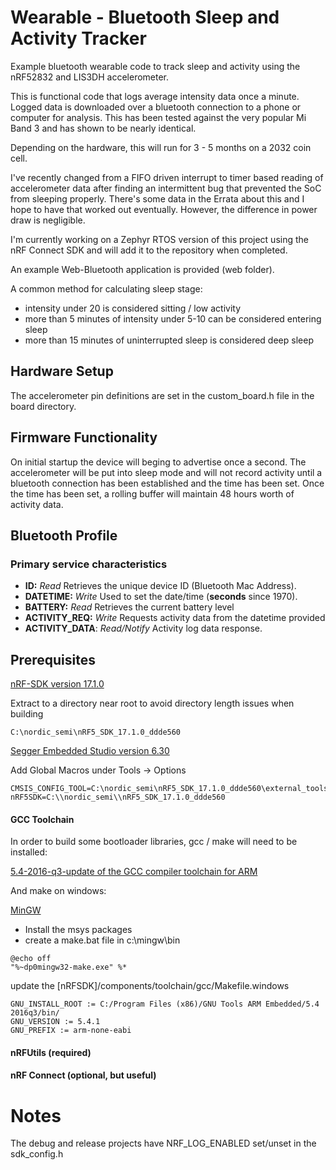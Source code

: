 # Wearable - Bluetooth Sleep and Activity Tracker

Example bluetooth wearable code to track sleep and activity using the nRF52832 and LIS3DH accelerometer.

This is functional code that logs average intensity data once a minute. Logged data is downloaded over a bluetooth connection to a phone or computer for analysis. This has been tested against the very popular Mi Band 3 and has shown to be nearly identical.

Depending on the hardware, this will run for 3 - 5 months on a 2032 coin cell. 

I've recently changed from a FIFO driven interrupt to timer based reading of accelerometer data after finding an intermittent bug that prevented the SoC from sleeping properly. There's some data in the Errata about this and I hope to have that worked out eventually. However, the difference in power draw is negligible. 

I'm currently working on a Zephyr RTOS version of this project using the nRF Connect SDK and will add it to the repository when completed.

An example Web-Bluetooth application is provided (web folder). 

A common method for calculating sleep stage:

- intensity under 20 is considered sitting / low activity
- more than 5 minutes of intensity under 5-10 can be considered entering sleep
- more than 15 minutes of uninterrupted sleep is considered deep sleep

## Hardware Setup

The accelerometer pin definitions are set in the custom_board.h file in the board directory.

## Firmware Functionality

On initial startup the device will beging to advertise once a second. The accelerometer will be put into sleep mode and will not record activity until a bluetooth connection has been established and the time has been set. Once the time has been set, a rolling buffer will maintain 48 hours worth of activity data.

## Bluetooth Profile

### Primary service characteristics

- **ID:** *Read* Retrieves the unique device ID (Bluetooth Mac Address).
- **DATETIME:** *Write* Used to set the date/time (**seconds** since 1970).
- **BATTERY:** *Read* Retrieves the current battery level
- **ACTIVITY_REQ:** *Write* Requests activity data from the datetime provided
- **ACTIVITY_DATA**: *Read/Notify* Activity log data response.

## Prerequisites

[nRF-SDK version 17.1.0](https://www.nordicsemi.com/Products/Development-software/nrf5-sdk/download)

Extract to a directory near root to avoid directory length issues when building

```
C:\nordic_semi\nRF5_SDK_17.1.0_ddde560
```

[Segger Embedded Studio version 6.30](https://www.segger.com/downloads/embedded-studio/)

Add Global Macros under Tools -> Options

```
CMSIS_CONFIG_TOOL=C:\nordic_semi\nRF5_SDK_17.1.0_ddde560\external_tools\cmsisconfig\CMSIS_Configuration_Wizard.jar
nRF5SDK=C:\\nordic_semi\\nRF5_SDK_17.1.0_ddde560
```

#### GCC Toolchain

In order to build some bootloader libraries, gcc / make will need to be installed:

[5.4-2016-q3-update of the GCC compiler toolchain for ARM](https://launchpad.net/gcc-arm-embedded/+download)

And make on windows:

[MinGW](https://sourceforge.net/projects/mingw/)

* Install the msys packages
* create a make.bat file in c:\mingw\bin

```
@echo off
"%~dp0mingw32-make.exe" %*
```

update the [nRFSDK]/components/toolchain/gcc/Makefile.windows

```
GNU_INSTALL_ROOT := C:/Program Files (x86)/GNU Tools ARM Embedded/5.4 2016q3/bin/
GNU_VERSION := 5.4.1
GNU_PREFIX := arm-none-eabi
```

#### nRFUtils (required)

#### nRF Connect (optional, but useful)

# Notes

The debug and release projects have NRF_LOG_ENABLED set/unset in the sdk_config.h
